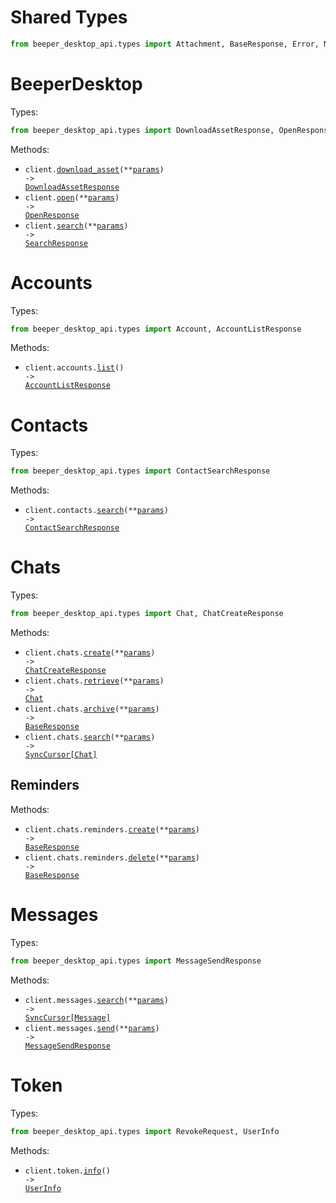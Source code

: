 # Shared Types

```python
from beeper_desktop_api.types import Attachment, BaseResponse, Error, Message, Reaction, User
```

# BeeperDesktop

Types:

```python
from beeper_desktop_api.types import DownloadAssetResponse, OpenResponse, SearchResponse
```

Methods:

- <code title="post /v0/download-asset">client.<a href="./src/beeper_desktop_api/_client.py">download_asset</a>(\*\*<a href="src/beeper_desktop_api/types/client_download_asset_params.py">params</a>) -> <a href="./src/beeper_desktop_api/types/download_asset_response.py">DownloadAssetResponse</a></code>
- <code title="post /v0/open-app">client.<a href="./src/beeper_desktop_api/_client.py">open</a>(\*\*<a href="src/beeper_desktop_api/types/client_open_params.py">params</a>) -> <a href="./src/beeper_desktop_api/types/open_response.py">OpenResponse</a></code>
- <code title="get /v0/search">client.<a href="./src/beeper_desktop_api/_client.py">search</a>(\*\*<a href="src/beeper_desktop_api/types/client_search_params.py">params</a>) -> <a href="./src/beeper_desktop_api/types/search_response.py">SearchResponse</a></code>

# Accounts

Types:

```python
from beeper_desktop_api.types import Account, AccountListResponse
```

Methods:

- <code title="get /v0/get-accounts">client.accounts.<a href="./src/beeper_desktop_api/resources/accounts.py">list</a>() -> <a href="./src/beeper_desktop_api/types/account_list_response.py">AccountListResponse</a></code>

# Contacts

Types:

```python
from beeper_desktop_api.types import ContactSearchResponse
```

Methods:

- <code title="get /v0/search-users">client.contacts.<a href="./src/beeper_desktop_api/resources/contacts.py">search</a>(\*\*<a href="src/beeper_desktop_api/types/contact_search_params.py">params</a>) -> <a href="./src/beeper_desktop_api/types/contact_search_response.py">ContactSearchResponse</a></code>

# Chats

Types:

```python
from beeper_desktop_api.types import Chat, ChatCreateResponse
```

Methods:

- <code title="post /v0/create-chat">client.chats.<a href="./src/beeper_desktop_api/resources/chats/chats.py">create</a>(\*\*<a href="src/beeper_desktop_api/types/chat_create_params.py">params</a>) -> <a href="./src/beeper_desktop_api/types/chat_create_response.py">ChatCreateResponse</a></code>
- <code title="get /v0/get-chat">client.chats.<a href="./src/beeper_desktop_api/resources/chats/chats.py">retrieve</a>(\*\*<a href="src/beeper_desktop_api/types/chat_retrieve_params.py">params</a>) -> <a href="./src/beeper_desktop_api/types/chat.py">Chat</a></code>
- <code title="post /v0/archive-chat">client.chats.<a href="./src/beeper_desktop_api/resources/chats/chats.py">archive</a>(\*\*<a href="src/beeper_desktop_api/types/chat_archive_params.py">params</a>) -> <a href="./src/beeper_desktop_api/types/shared/base_response.py">BaseResponse</a></code>
- <code title="get /v0/search-chats">client.chats.<a href="./src/beeper_desktop_api/resources/chats/chats.py">search</a>(\*\*<a href="src/beeper_desktop_api/types/chat_search_params.py">params</a>) -> <a href="./src/beeper_desktop_api/types/chat.py">SyncCursor[Chat]</a></code>

## Reminders

Methods:

- <code title="post /v0/set-chat-reminder">client.chats.reminders.<a href="./src/beeper_desktop_api/resources/chats/reminders.py">create</a>(\*\*<a href="src/beeper_desktop_api/types/chats/reminder_create_params.py">params</a>) -> <a href="./src/beeper_desktop_api/types/shared/base_response.py">BaseResponse</a></code>
- <code title="post /v0/clear-chat-reminder">client.chats.reminders.<a href="./src/beeper_desktop_api/resources/chats/reminders.py">delete</a>(\*\*<a href="src/beeper_desktop_api/types/chats/reminder_delete_params.py">params</a>) -> <a href="./src/beeper_desktop_api/types/shared/base_response.py">BaseResponse</a></code>

# Messages

Types:

```python
from beeper_desktop_api.types import MessageSendResponse
```

Methods:

- <code title="get /v0/search-messages">client.messages.<a href="./src/beeper_desktop_api/resources/messages.py">search</a>(\*\*<a href="src/beeper_desktop_api/types/message_search_params.py">params</a>) -> <a href="./src/beeper_desktop_api/types/shared/message.py">SyncCursor[Message]</a></code>
- <code title="post /v0/send-message">client.messages.<a href="./src/beeper_desktop_api/resources/messages.py">send</a>(\*\*<a href="src/beeper_desktop_api/types/message_send_params.py">params</a>) -> <a href="./src/beeper_desktop_api/types/message_send_response.py">MessageSendResponse</a></code>

# Token

Types:

```python
from beeper_desktop_api.types import RevokeRequest, UserInfo
```

Methods:

- <code title="get /oauth/userinfo">client.token.<a href="./src/beeper_desktop_api/resources/token.py">info</a>() -> <a href="./src/beeper_desktop_api/types/user_info.py">UserInfo</a></code>
